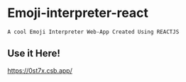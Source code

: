 # Emoji-interpreter-react

```
A cool Emoji Interpreter Web-App Created Using REACTJS
```

## Use it Here!

https://0st7x.csb.app/

